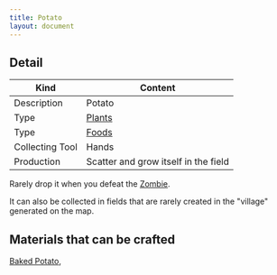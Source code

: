 ```yaml
---
title: Potato
layout: document
---
```

## Detail

|Kind|Content|
|---|---|
|Description|Potato|
|Type|[Plants](Plants)|
|Type|[Foods](Foods)|
|Collecting Tool|Hands|
|Production|Scatter and grow itself in the field|

Rarely drop it when you defeat the [Zombie](Zombie).

It can also be collected in fields that are rarely created in the "village" generated on the map.

## Materials that can be crafted

[Baked Potato](Baked_Potato),

